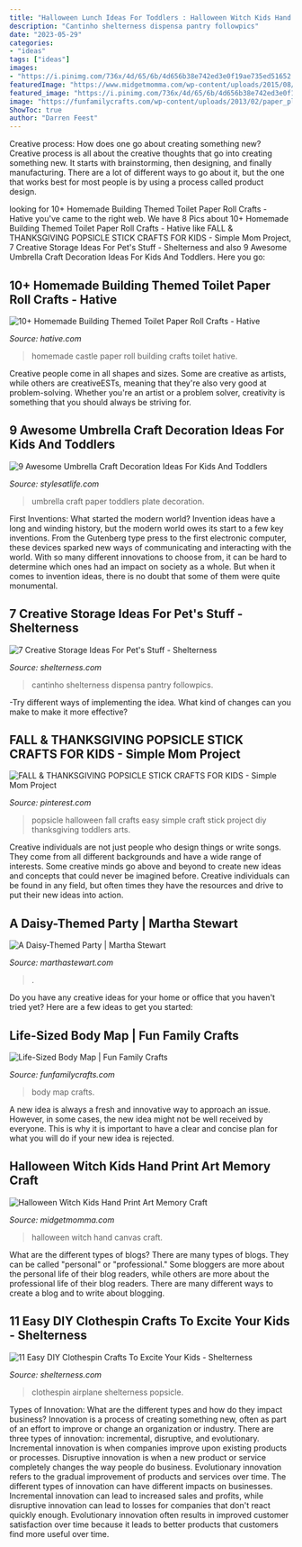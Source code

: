 ```yaml
---
title: "Halloween Lunch Ideas For Toddlers : Halloween Witch Kids Hand Print Art Memory Craft"
description: "Cantinho shelterness dispensa pantry followpics"
date: "2023-05-29"
categories:
- "ideas"
tags: ["ideas"]
images:
- "https://i.pinimg.com/736x/4d/65/6b/4d656b38e742ed3e0f19ae735ed51652.jpg"
featuredImage: "https://www.midgetmomma.com/wp-content/uploads/2015/08/Halloween-Witch-Kids-Hand-Print-Art-canvas-.jpg"
featured_image: "https://i.pinimg.com/736x/4d/65/6b/4d656b38e742ed3e0f19ae735ed51652.jpg"
image: "https://funfamilycrafts.com/wp-content/uploads/2013/02/paper_plate_umbrella.jpg"
ShowToc: true
author: "Darren Feest"
---
```



Creative process: How does one go about creating something new?
Creative process is all about the creative thoughts that go into creating something new. It starts with brainstorming, then designing, and finally manufacturing. There are a lot of different ways to go about it, but the one that works best for most people is by using a process called product design.

	

		
looking for 10+ Homemade Building Themed Toilet Paper Roll Crafts - Hative you've came to the right web. We have 8 Pics about 10+ Homemade Building Themed Toilet Paper Roll Crafts - Hative like FALL &amp; THANKSGIVING POPSICLE STICK CRAFTS FOR KIDS - Simple Mom Project, 7 Creative Storage Ideas For Pet&#039;s Stuff - Shelterness and also 9 Awesome Umbrella Craft Decoration Ideas For Kids And Toddlers. Here you go:
		
    
## 10+ Homemade Building Themed Toilet Paper Roll Crafts - Hative

<img loading=lazy src="https://hative.com/wp-content/uploads/2014/03/building-paper-roll-crafts/12-homemade-castle.jpg" onerror="this.onerror=null;this.src='https://tse4.mm.bing.net/th?id=OIP.1DChp0sORJ0lFn3-V9CJcgHaJ6&amp;pid=15.1';" alt="10+ Homemade Building Themed Toilet Paper Roll Crafts - Hative">

_Source: hative.com_

>homemade castle paper roll building crafts toilet hative. 

	

Creative people come in all shapes and sizes. Some are creative as artists, while others are creativeESTs, meaning that they're also very good at problem-solving. Whether you're an artist or a problem solver, creativity is something that you should always be striving for.

    
## 9 Awesome Umbrella Craft Decoration Ideas For Kids And Toddlers

<img loading=lazy src="https://funfamilycrafts.com/wp-content/uploads/2013/02/paper_plate_umbrella.jpg" onerror="this.onerror=null;this.src='https://tse4.mm.bing.net/th?id=OIP.9Ei-cmfuYsiyoBewue9l4QHaJ4&amp;pid=15.1';" alt="9 Awesome Umbrella Craft Decoration Ideas For Kids And Toddlers">

_Source: stylesatlife.com_

>umbrella craft paper toddlers plate decoration. 

	

First Inventions: What started the modern world?
Invention ideas have a long and winding history, but the modern world owes its start to a few key inventions. From the Gutenberg type press to the first electronic computer, these devices sparked new ways of communicating and interacting with the world. With so many different innovations to choose from, it can be hard to determine which ones had an impact on society as a whole. But when it comes to invention ideas, there is no doubt that some of them were quite monumental.

    
## 7 Creative Storage Ideas For Pet&#039;s Stuff - Shelterness

<img loading=lazy src="https://i.shelterness.com/pet-storage-ideas-1.jpg" onerror="this.onerror=null;this.src='https://tse3.mm.bing.net/th?id=OIP.5cVhKqhcTQpGVgX8gIH9WwAAAA&amp;pid=15.1';" alt="7 Creative Storage Ideas For Pet&#039;s Stuff - Shelterness">

_Source: shelterness.com_

>cantinho shelterness dispensa pantry followpics. 

	

-Try different ways of implementing the idea. What kind of changes can you make to make it more effective? 

    
## FALL &amp; THANKSGIVING POPSICLE STICK CRAFTS FOR KIDS - Simple Mom Project

<img loading=lazy src="https://i.pinimg.com/736x/4d/65/6b/4d656b38e742ed3e0f19ae735ed51652.jpg" onerror="this.onerror=null;this.src='https://tse2.mm.bing.net/th?id=OIP.eUGYiC1wfiK8r3uoqb183gHaJ3&amp;pid=15.1';" alt="FALL &amp; THANKSGIVING POPSICLE STICK CRAFTS FOR KIDS - Simple Mom Project">

_Source: pinterest.com_

>popsicle halloween fall crafts easy simple craft stick project diy thanksgiving toddlers arts. 

	

Creative individuals are not just people who design things or write songs. They come from all different backgrounds and have a wide range of interests. Some creative minds go above and beyond to create new ideas and concepts that could never be imagined before. Creative individuals can be found in any field, but often times they have the resources and drive to put their new ideas into action.

    
## A Daisy-Themed Party | Martha Stewart

<img loading=lazy src="https://assets.marthastewart.com/styles/wmax-1500/d32/daisys-birthday-ma101007-candy02/daisys-birthday-ma101007-candy02_sq.jpg?itok=cf_49-sI" onerror="this.onerror=null;this.src='https://tse3.mm.bing.net/th?id=OIP.nmV_LoT24u4mORDGnUWmSwHaHa&amp;pid=15.1';" alt="A Daisy-Themed Party | Martha Stewart">

_Source: marthastewart.com_

>. 

	

Do you have any creative ideas for your home or office that you haven't tried yet? Here are a few ideas to get you started: 

    
## Life-Sized Body Map | Fun Family Crafts

<img loading=lazy src="https://funfamilycrafts.com/wp-content/uploads/2013/08/IMG_2149.jpg" onerror="this.onerror=null;this.src='https://tse2.mm.bing.net/th?id=OIP.gTmHu1WGy-Ftx72yM1BPcQHaLG&amp;pid=15.1';" alt="Life-Sized Body Map | Fun Family Crafts">

_Source: funfamilycrafts.com_

>body map crafts. 

	

A new idea is always a fresh and innovative way to approach an issue. However, in some cases, the new idea might not be well received by everyone. This is why it is important to have a clear and concise plan for what you will do if your new idea is rejected.

    
## Halloween Witch Kids Hand Print Art Memory Craft

<img loading=lazy src="https://www.midgetmomma.com/wp-content/uploads/2015/08/Halloween-Witch-Kids-Hand-Print-Art-canvas-.jpg" onerror="this.onerror=null;this.src='https://tse4.mm.bing.net/th?id=OIP.27UCiRMm0LZi3hekwMbUGAHaKT&amp;pid=15.1';" alt="Halloween Witch Kids Hand Print Art Memory Craft">

_Source: midgetmomma.com_

>halloween witch hand canvas craft. 

	

What are the different types of blogs?
There are many types of blogs. They can be called "personal" or "professional." Some bloggers are more about the personal life of their blog readers, while others are more about the professional life of their blog readers. There are many different ways to create a blog and to write about blogging.

    
## 11 Easy DIY Clothespin Crafts To Excite Your Kids - Shelterness

<img loading=lazy src="https://i.shelterness.com/2017/01/easy-diy-clothespin-crafts-to-excite-your-kids-8.jpg" onerror="this.onerror=null;this.src='https://tse2.mm.bing.net/th?id=OIP.ypvbWnhKihM6ZTmRRDDwvAHaLH&amp;pid=15.1';" alt="11 Easy DIY Clothespin Crafts To Excite Your Kids - Shelterness">

_Source: shelterness.com_

>clothespin airplane shelterness popsicle. 

	

Types of Innovation: What are the different types and how do they impact business?
Innovation is a process of creating something new, often as part of an effort to improve or change an organization or industry. There are three types of innovation: incremental, disruptive, and evolutionary. Incremental innovation is when companies improve upon existing products or processes. Disruptive innovation is when a new product or service completely changes the way people do business. Evolutionary innovation refers to the gradual improvement of products and services over time.
The different types of innovation can have different impacts on businesses. Incremental innovation can lead to increased sales and profits, while disruptive innovation can lead to losses for companies that don't react quickly enough. Evolutionary innovation often results in improved customer satisfaction over time because it leads to better products that customers find more useful over time.

